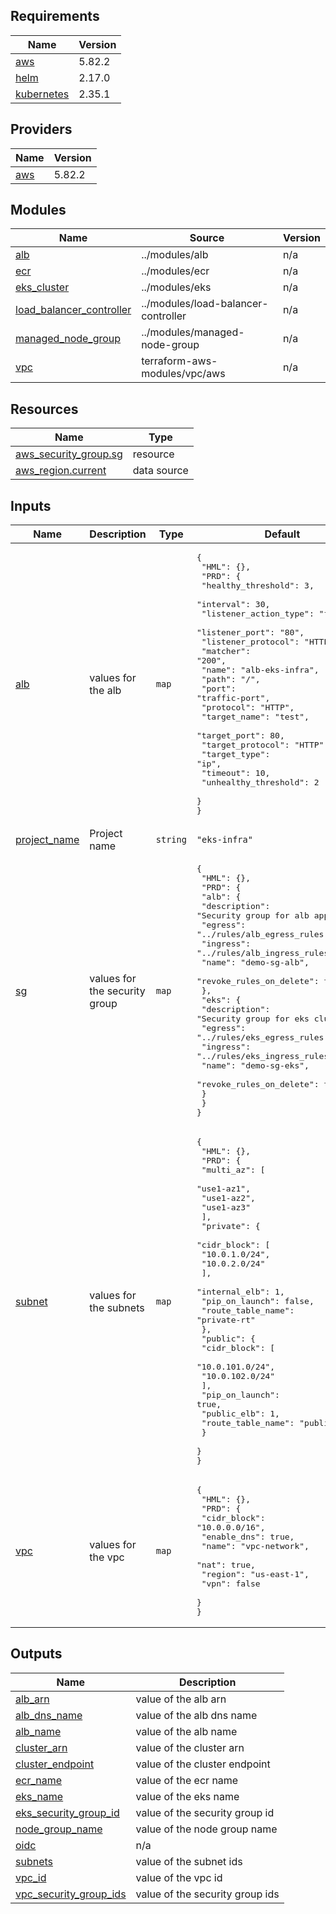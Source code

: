 ## Requirements

| Name | Version |
|------|---------|
| <a name="requirement_aws"></a> [aws](#requirement\_aws) | 5.82.2 |
| <a name="requirement_helm"></a> [helm](#requirement\_helm) | 2.17.0 |
| <a name="requirement_kubernetes"></a> [kubernetes](#requirement\_kubernetes) | 2.35.1 |

## Providers

| Name | Version |
|------|---------|
| <a name="provider_aws"></a> [aws](#provider\_aws) | 5.82.2 |

## Modules

| Name | Source | Version |
|------|--------|---------|
| <a name="module_alb"></a> [alb](#module\_alb) | ../modules/alb | n/a |
| <a name="module_ecr"></a> [ecr](#module\_ecr) | ../modules/ecr | n/a |
| <a name="module_eks_cluster"></a> [eks\_cluster](#module\_eks\_cluster) | ../modules/eks | n/a |
| <a name="module_load_balancer_controller"></a> [load\_balancer\_controller](#module\_load\_balancer\_controller) | ../modules/load-balancer-controller | n/a |
| <a name="module_managed_node_group"></a> [managed\_node\_group](#module\_managed\_node\_group) | ../modules/managed-node-group | n/a |
| <a name="module_vpc"></a> [vpc](#module\_vpc) | terraform-aws-modules/vpc/aws | n/a |

## Resources

| Name | Type |
|------|------|
| [aws_security_group.sg](https://registry.terraform.io/providers/hashicorp/aws/5.82.2/docs/resources/security_group) | resource |
| [aws_region.current](https://registry.terraform.io/providers/hashicorp/aws/5.82.2/docs/data-sources/region) | data source |

## Inputs

| Name | Description | Type | Default | Required |
|------|-------------|------|---------|:--------:|
| <a name="input_alb"></a> [alb](#input\_alb) | values for the alb | `map` | <pre>{<br>  "HML": {},<br>  "PRD": {<br>    "healthy_threshold": 3,<br>    "interval": 30,<br>    "listener_action_type": "forward",<br>    "listener_port": "80",<br>    "listener_protocol": "HTTP",<br>    "matcher": "200",<br>    "name": "alb-eks-infra",<br>    "path": "/",<br>    "port": "traffic-port",<br>    "protocol": "HTTP",<br>    "target_name": "test",<br>    "target_port": 80,<br>    "target_protocol": "HTTP",<br>    "target_type": "ip",<br>    "timeout": 10,<br>    "unhealthy_threshold": 2<br>  }<br>}</pre> | no |
| <a name="input_project_name"></a> [project\_name](#input\_project\_name) | Project name | `string` | `"eks-infra"` | no |
| <a name="input_sg"></a> [sg](#input\_sg) | values for the security group | `map` | <pre>{<br>  "HML": {},<br>  "PRD": {<br>    "alb": {<br>      "description": "Security group for alb app",<br>      "egress": "../rules/alb_egress_rules.csv",<br>      "ingress": "../rules/alb_ingress_rules.csv",<br>      "name": "demo-sg-alb",<br>      "revoke_rules_on_delete": true<br>    },<br>    "eks": {<br>      "description": "Security group for eks cluster",<br>      "egress": "../rules/eks_egress_rules.csv",<br>      "ingress": "../rules/eks_ingress_rules.csv",<br>      "name": "demo-sg-eks",<br>      "revoke_rules_on_delete": true<br>    }<br>  }<br>}</pre> | no |
| <a name="input_subnet"></a> [subnet](#input\_subnet) | values for the subnets | `map` | <pre>{<br>  "HML": {},<br>  "PRD": {<br>    "multi_az": [<br>      "use1-az1",<br>      "use1-az2",<br>      "use1-az3"<br>    ],<br>    "private": {<br>      "cidr_block": [<br>        "10.0.1.0/24",<br>        "10.0.2.0/24"<br>      ],<br>      "internal_elb": 1,<br>      "pip_on_launch": false,<br>      "route_table_name": "private-rt"<br>    },<br>    "public": {<br>      "cidr_block": [<br>        "10.0.101.0/24",<br>        "10.0.102.0/24"<br>      ],<br>      "pip_on_launch": true,<br>      "public_elb": 1,<br>      "route_table_name": "public-rt"<br>    }<br>  }<br>}</pre> | no |
| <a name="input_vpc"></a> [vpc](#input\_vpc) | values for the vpc | `map` | <pre>{<br>  "HML": {},<br>  "PRD": {<br>    "cidr_block": "10.0.0.0/16",<br>    "enable_dns": true,<br>    "name": "vpc-network",<br>    "nat": true,<br>    "region": "us-east-1",<br>    "vpn": false<br>  }<br>}</pre> | no |

## Outputs

| Name | Description |
|------|-------------|
| <a name="output_alb_arn"></a> [alb\_arn](#output\_alb\_arn) | value of the alb arn |
| <a name="output_alb_dns_name"></a> [alb\_dns\_name](#output\_alb\_dns\_name) | value of the alb dns name |
| <a name="output_alb_name"></a> [alb\_name](#output\_alb\_name) | value of the alb name |
| <a name="output_cluster_arn"></a> [cluster\_arn](#output\_cluster\_arn) | value of the cluster arn |
| <a name="output_cluster_endpoint"></a> [cluster\_endpoint](#output\_cluster\_endpoint) | value of the cluster endpoint |
| <a name="output_ecr_name"></a> [ecr\_name](#output\_ecr\_name) | value of the ecr name |
| <a name="output_eks_name"></a> [eks\_name](#output\_eks\_name) | value of the eks name |
| <a name="output_eks_security_group_id"></a> [eks\_security\_group\_id](#output\_eks\_security\_group\_id) | value of the security group id |
| <a name="output_node_group_name"></a> [node\_group\_name](#output\_node\_group\_name) | value of the node group name |
| <a name="output_oidc"></a> [oidc](#output\_oidc) | n/a |
| <a name="output_subnets"></a> [subnets](#output\_subnets) | value of the subnet ids |
| <a name="output_vpc_id"></a> [vpc\_id](#output\_vpc\_id) | value of the vpc id |
| <a name="output_vpc_security_group_ids"></a> [vpc\_security\_group\_ids](#output\_vpc\_security\_group\_ids) | value of the security group ids |

